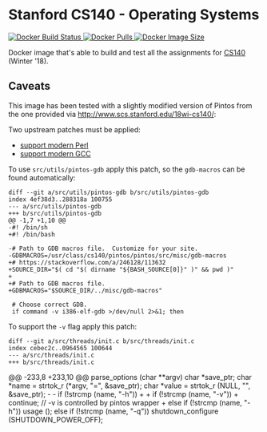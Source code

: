 # Stanford CS140 - Operating Systems

[
![Docker Build Status](https://img.shields.io/docker/build/dimo414/cs140)
![Docker Pulls](https://img.shields.io/docker/pulls/dimo414/cs140)
![Docker Image Size](https://img.shields.io/docker/image-size/dimo414/cs140)
](https://hub.docker.com/r/dimo414/cs140)

Docker image that's able to build and test all the assignments for
[CS140](http://cs140.stanford.edu) (Winter '18).

## Caveats

This image has been tested with a slightly modified version of Pintos from the one provided via
http://www.scs.stanford.edu/18wi-cs140/:

Two upstream patches must be applied:

* [support modern Perl](http://pintos-os.org/cgi-bin/gitweb.cgi?p=pintos-anon;a=commitdiff;h=fd2a5afa946474ba0839de0e9da238dbaecbd6a5)
* [support modern GCC](http://pintos-os.org/cgi-bin/gitweb.cgi?p=pintos-anon;a=commitdiff;h=21848a29ff6f6d52751bd91463be03b790f6e3e5)

To use `src/utils/pintos-gdb` apply this patch, so the `gdb-macros` can be found automatically:

    diff --git a/src/utils/pintos-gdb b/src/utils/pintos-gdb
    index 4ef38d3..288318a 100755
    --- a/src/utils/pintos-gdb
    +++ b/src/utils/pintos-gdb
    @@ -1,7 +1,10 @@
    -#! /bin/sh
    +#! /bin/bash

    -# Path to GDB macros file.  Customize for your site.
    -GDBMACROS=/usr/class/cs140/pintos/pintos/src/misc/gdb-macros
    +# https://stackoverflow.com/a/246128/113632
    +SOURCE_DIR="$( cd "$( dirname "${BASH_SOURCE[0]}" )" && pwd )"
    +
    +# Path to GDB macros file.
    +GDBMACROS="$SOURCE_DIR/../misc/gdb-macros"

     # Choose correct GDB.
     if command -v i386-elf-gdb >/dev/null 2>&1; then

To support the `-v` flag apply this patch:

    diff --git a/src/threads/init.c b/src/threads/init.c
    index cebec2c..0964565 100644
    --- a/src/threads/init.c
    +++ b/src/threads/init.c
   @@ -233,8 +233,10 @@ parse_options (char **argv)
           char *save_ptr;
           char *name = strtok_r (*argv, "=", &save_ptr);
           char *value = strtok_r (NULL, "", &save_ptr);
    -
    -      if (!strcmp (name, "-h"))
    +
    +      if (!strcmp (name, "-v"))
    +        continue; // -v is controlled by pintos wrapper
    +      else if (!strcmp (name, "-h"))
             usage ();
           else if (!strcmp (name, "-q"))
             shutdown_configure (SHUTDOWN_POWER_OFF);

